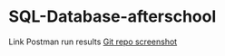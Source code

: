 # SQL-Database-afterschool

Link Postman run results [Git repo screenshot](https://github.com/armandaskalu/SQL-Database-afterschool/blob/main/Diagram.pdf)
